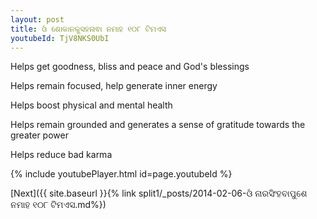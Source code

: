 ```yaml
---
layout: post
title: ଓଁ ଶୋକାନକୁସହନାଵା ନମାହ ୧୦୮ ଟିମଏସ
youtubeId: TjV8NKS0UbI
---
```

 
 
Helps get goodness, bliss and peace and God's blessings
 
Helps remain focused, help generate inner energy 
 
Helps boost physical and mental health 
 
Helps remain grounded and generates a sense of gratitude towards the greater power 
 
Helps reduce bad karma
 
 
 
 


{% include youtubePlayer.html id=page.youtubeId %}
 
[Next]({{ site.baseurl }}{% link  split1/_posts/2014-02-06-ଓଁ ନାରସିଂହବାପୁଶେ ନମାହ ୧୦୮ ଟିମଏସ.md%})
 

